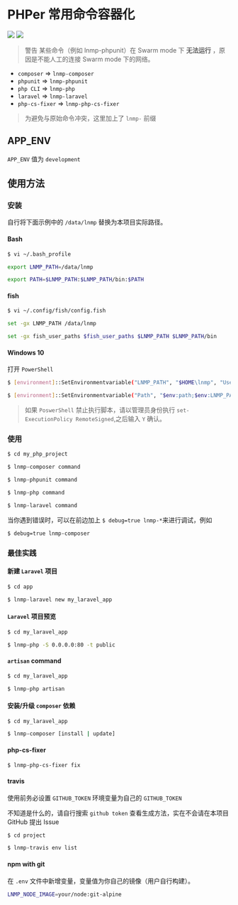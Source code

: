 # PHPer 常用命令容器化

[![](https://img.shields.io/badge/AD-%E8%85%BE%E8%AE%AF%E4%BA%91%E5%AE%B9%E5%99%A8%E6%9C%8D%E5%8A%A1-blue.svg)](https://cloud.tencent.com/redirect.php?redirect=10058&cps_key=3a5255852d5db99dcd5da4c72f05df61) [![](https://img.shields.io/badge/Support-%E8%85%BE%E8%AE%AF%E4%BA%91%E8%87%AA%E5%AA%92%E4%BD%93-brightgreen.svg)](https://cloud.tencent.com/developer/support-plan?invite_code=13vokmlse8afh)

> 警告 某些命令（例如 lnmp-phpunit）在 Swarm mode 下 **无法运行** ，原因是不能人工的连接 Swarm mode 下的网络。

* `composer` => `lnmp-composer`
* `phpunit`  => `lnmp-phpunit`
* `php CLI`  => `lnmp-php`
* `laravel`  => `lnmp-laravel`
* `php-cs-fixer` => `lnmp-php-cs-fixer`

> 为避免与原始命令冲突，这里加上了 `lnmp-` 前缀

## APP_ENV

`APP_ENV` 值为 `development`

## 使用方法

### 安装

自行将下面示例中的 `/data/lnmp` 替换为本项目实际路径。

#### Bash

```bash
$ vi ~/.bash_profile

export LNMP_PATH=/data/lnmp

export PATH=$LNMP_PATH:$LNMP_PATH/bin:$PATH
```

#### fish

```bash
$ vi ~/.config/fish/config.fish

set -gx LNMP_PATH /data/lnmp

set -gx fish_user_paths $fish_user_paths $LNMP_PATH $LNMP_PATH/bin
```

#### Windows 10

打开 `PowerShell`

```bash
$ [environment]::SetEnvironmentvariable("LNMP_PATH", "$HOME\lnmp", "User")

$ [environment]::SetEnvironmentvariable("Path", "$env:path;$env:LNMP_PATH;$env:LNMP_PATH\windows;$env:LNMP_PATH\wsl", "User")
```

> 如果 `PoswerShell` 禁止执行脚本，请以管理员身份执行 `set-ExecutionPolicy RemoteSigned`,之后输入 `Y` 确认。

### 使用

```bash
$ cd my_php_project

$ lnmp-composer command

$ lnmp-phpunit command

$ lnmp-php command

$ lnmp-laravel command
```

当你遇到错误时，可以在前边加上 `$ debug=true lnmp-*`来进行调试，例如

```bash
$ debug=true lnmp-composer
```

### 最佳实践

#### 新建 `Laravel` 项目

```bash
$ cd app

$ lnmp-laravel new my_laravel_app
```

#### `Laravel` 项目预览

```bash
$ cd my_laravel_app

$ lnmp-php -S 0.0.0.0:80 -t public
```

#### `artisan` command

```bash
$ cd my_laravel_app

$ lnmp-php artisan
```

#### 安装/升级 `composer` 依赖

```bash
$ cd my_laravel_app

$ lnmp-composer [install | update]
```

#### php-cs-fixer

```bash
$ lnmp-php-cs-fixer fix
```

#### travis

使用前务必设置 `GITHUB_TOKEN` 环境变量为自己的 `GITHUB_TOKEN`

不知道是什么的，请自行搜索 `github token` 查看生成方法，实在不会请在本项目 GitHub 提出 Issue

```bash
$ cd project

$ lnmp-travis env list
```

#### npm with git

在 `.env` 文件中新增变量，变量值为你自己的镜像（用户自行构建）。

```bash
LNMP_NODE_IMAGE=your/node:git-alpine
```
